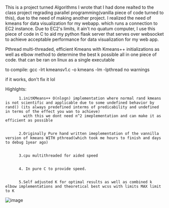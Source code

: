This is a project turned Algorithms I wrote that I had done realted to the class project regrading parallel programming(vanilla piece of code turned to this), due to the need of making another project. I realized the need of kmeans for data visualization for my webapp. which runs a connection to EC2 instance.
Due to EC2's limits, it ain't no quatum computer, I use this piece of code in C to aid my python flask server that serves over websocket to achieve acceptable performance for data visualization for my web app.

Pthread multi-threaded, efficient Kmeans with Kmeans++ initializations as well as elbow method to determine the best k possible all in one piece of code. that can be ran on linux as a single executable

to compile: gcc -lrt kmeansv1.c -o kmeans -lm -lpthread
no warnings

if it works, don't fix it lol

Highlghts:

          1.initKMeans++ O(nlogn) implementation where normal rand kmeans is not scientific and applicable due to some undefined behavior by rand() (its always predefined interms of predicability and undefined in terms of the effect you wan to achieve)
            with this we dont need n^2 imeplementation and can make it as efficient as possible

              
          2.Originally Pure hand written imeplementation of the vannilla version of kmeans WITH pthread(which took me hours to finish and days to debug 1year ago)

          
          3.cpu multithreaded for aided speed

          
          4. In pure C to provide speed.

          
          5.Self adjusted K for optimal results as well as combined k elbow implementations and theoretical best wcss with limits MAX limit to K
          
![image](https://github.com/user-attachments/assets/3ed466fa-90c6-4784-9720-557dc79d2b1a)
